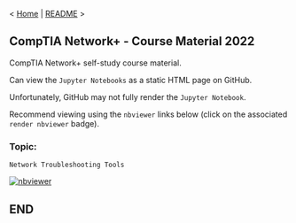 < [Home](https://github.com/SeanOhAileasa) | [README](https://github.com/SeanOhAileasa/nkp-network-troubleshooting-tools/blob/main/README.md) >

## CompTIA Network+ - Course Material 2022

CompTIA Network+ self-study course material.

Can view the ``Jupyter Notebooks`` as a static HTML page on GitHub.

Unfortunately, GitHub may not fully render the ``Jupyter Notebook``.

Recommend viewing using the ``nbviewer`` links below (click on the associated ``render nbviewer`` badge).

### Topic: 

``Network Troubleshooting Tools`` 

[![nbviewer](https://raw.githubusercontent.com/jupyter/design/master/logos/Badges/nbviewer_badge.svg)](https://nbviewer.jupyter.org/github/SeanOhAileasa/nkp-network-troubleshooting-tools/blob/main/nkp-network-troubleshooting-tools.ipynb)

## END